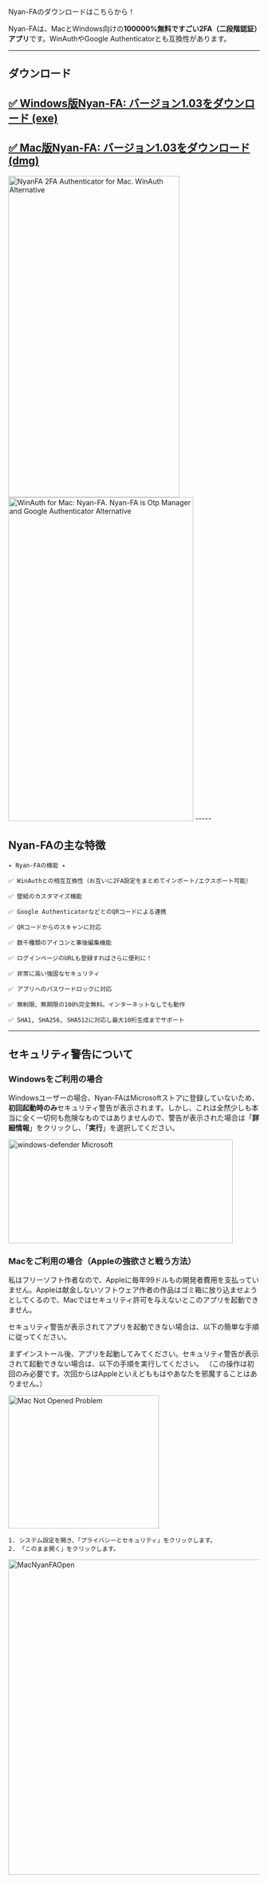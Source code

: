 Nyan-FAのダウンロードはこちらから！

Nyan-FAは、MacとWindows向けの**100000%無料ですごい2FA（二段階認証）アプリ**です。WinAuthやGoogle Authenticatorとも互換性があります。

-----

## ダウンロード

## [✅️ Windows版Nyan-FA: バージョン1.03をダウンロード (exe)](https://github.com/exis9/Nyan-FA/releases/download/v1.03(Windows)/Nyan-FA.1.0.3.exe)
## [✅️ Mac版Nyan-FA: バージョン1.03をダウンロード (dmg)](https://github.com/exis9/Nyan-FA/releases/download/v1.03(Mac)/Nyan-FA-1.0.3.dmg)

<img width="343" height="644" alt="NyanFA 2FA Authenticator for Mac. WinAuth Alternative" src="https://github.com/user-attachments/assets/0efe9952-ee1a-4f2a-a3cf-39b49a73e7de" />

<img width="371" height="649" alt="WinAuth for Mac: Nyan-FA. Nyan-FA is Otp Manager and Google Authenticator Alternative" src="https://github.com/user-attachments/assets/bce54350-ccb6-4a53-88f1-55d49f720311" />
-----

## Nyan-FAの主な特徴

```
✴️ Nyan-FAの機能 ✴️

✅️ WinAuthとの相互互換性（お互いに2FA設定をまとめてインポート/エクスポート可能）

✅️ 壁紙のカスタマイズ機能

✅️ Google AuthenticatorなどとのQRコードによる連携

✅️ QRコードからのスキャンに対応

✅️ 数千種類のアイコンと事後編集機能

✅️ ログインページのURLも登録すればさらに便利に！

✅️ 非常に高い強固なセキュリティ

✅️ アプリへのパスワードロックに対応

✅️ 無制限、無期限の100%完全無料。インターネットなしでも動作

✅️ SHA1, SHA256, SHA512に対応し最大10桁生成までサポート
```

-----

## セキュリティ警告について

### Windowsをご利用の場合

Windowsユーザーの場合、Nyan-FAはMicrosoftストアに登録していないため、**初回起動時のみ**セキュリティ警告が表示されます。しかし、これは全然少しも本当に全く一切何も危険なものではありませんので、警告が表示された場合は「**詳細情報**」をクリックし、「**実行**」を選択してください。

<img width="450" height="208" alt="windows-defender Microsoft" src="https://github.com/user-attachments/assets/c774799d-3b4c-4916-9e24-0ee20f649415" />


### Macをご利用の場合（Appleの強欲さと戦う方法）

私はフリーソフト作者なので、Appleに毎年99ドルもの開発者費用を支払っていません。Appleは献金しないソフトウェア作者の作品はゴミ箱に放り込ませようとしてくるので、Macではセキュリティ許可を与えないとこのアプリを起動できません。

セキュリティ警告が表示されてアプリを起動できない場合は、以下の簡単な手順に従ってください。

まずインストール後、アプリを起動してみてください。セキュリティ警告が表示されて起動できない場合は、以下の手順を実行してください。
（この操作は初回のみ必要です。次回からはAppleといえどももはやあなたを邪魔することはありません。）

<img width="302" height="267" alt="Mac Not Opened Problem" src="https://github.com/user-attachments/assets/95864ee1-b552-4c50-915a-4919846b0412" />


```
1. システム設定を開き、「プライバシーとセキュリティ」をクリックします。
2. 「このまま開く」をクリックします。
```
<img width="723" height="632" alt="MacNyanFAOpen" src="https://github.com/user-attachments/assets/ada84b63-bf2e-47c4-bcb0-6c84c108993c" />
